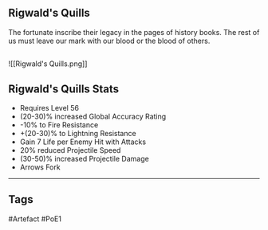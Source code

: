 ## Rigwald's Quills
The fortunate inscribe their legacy
in the pages of history books.
The rest of us must leave our mark with our blood
or the blood of others.
##
![[Rigwald's Quills.png]]
## Rigwald's Quills Stats
- Requires Level 56
- (20-30)% increased Global Accuracy Rating
- -10% to Fire Resistance
- +(20-30)% to Lightning Resistance
- Gain 7 Life per Enemy Hit with Attacks
- 20% reduced Projectile Speed
- (30-50)% increased Projectile Damage
- Arrows Fork


---
## Tags
#Artefact
#PoE1
